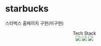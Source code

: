 # starbucks
스타벅스 홈페이지 구현(미구현) <br>


<div align="center">
Tech Stack <br>
 <img src="https://img.shields.io/badge/TypeScript-3178C6?style=flat&logo=TypeScript&logoColor=white"/>
  <img src="https://img.shields.io/badge/html-E34F26?style=flat&logo=HTML5&logoColor=white"/>
   <img src="https://img.shields.io/badge/JavaScript-F7DF1E?style=flat&logo=JavaScript&logoColor=white"/>
 
</div>
